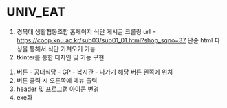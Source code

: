 # UNIV_EAT
1. 경북대 생활협동조합 홈페이지 식단 게시글 크롤링
  url = https://coop.knu.ac.kr/sub03/sub01_01.html?shop_sqno=37
  단순 html 파싱을 통해서 식단 가져오기 가능
2. tkinter를 통한 디자인 및 기능 구현
  1) 버튼
    - 공대식당
    - GP
    - 복지관
    - 나가기
    해당 버튼 왼쪽에 위치
  2) 버튼 클릭 시 오른쪽에 메뉴 출력
  3) header 및 프로그램 아이콘 변경
  4) exe화
